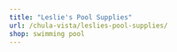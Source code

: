 ```yaml
---
title: "Leslie's Pool Supplies"
url: /chula-vista/leslies-pool-supplies/
shop: swimming pool
---
```


